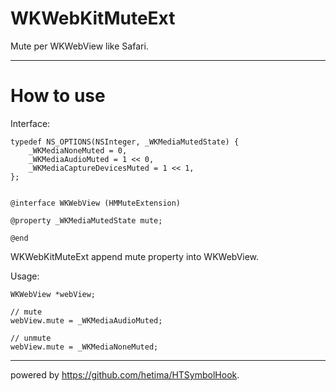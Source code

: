 # WKWebKitMuteExt
Mute per WKWebView like Safari.

----
# How to use

Interface:
```objc
typedef NS_OPTIONS(NSInteger, _WKMediaMutedState) {
    _WKMediaNoneMuted = 0,
    _WKMediaAudioMuted = 1 << 0,
    _WKMediaCaptureDevicesMuted = 1 << 1,
};


@interface WKWebView (HMMuteExtension)

@property _WKMediaMutedState mute;

@end
```

WKWebKitMuteExt append mute property into WKWebView.

Usage:
```objc
WKWebView *webView;

// mute
webView.mute = _WKMediaAudioMuted;

// unmute
webView.mute = _WKMediaNoneMuted;
```

----

powered by https://github.com/hetima/HTSymbolHook.
